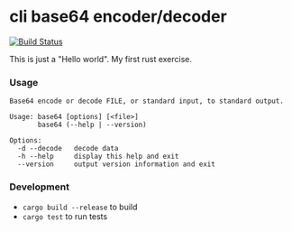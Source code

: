 # cli base64 encoder/decoder #

[![Build Status](https://travis-ci.org/zubchick/rust-base64.svg?branch=master)](https://travis-ci.org/zubchick/rust-base64)

This is just a "Hello world". My first rust exercise.

### Usage
```
Base64 encode or decode FILE, or standard input, to standard output.

Usage: base64 [options] [<file>]
       base64 (--help | --version)

Options:
  -d --decode   decode data
  -h --help     display this help and exit
  --version     output version information and exit
```

### Development
* `cargo build --release` to build
* `cargo test` to run tests
